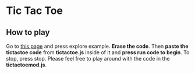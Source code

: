 # Tic Tac Toe
## How to play

Go to [this page](https://codehs.com/editor/hoc/543783/3846/2654) and press explore example. __Erase the code__. Then __paste the tictactoe code__ from __tictactoe.js__ inside of it and __press run code to begin__. To stop, press stop. Please feel free to play around with the code in the __tictactoemod.js__.